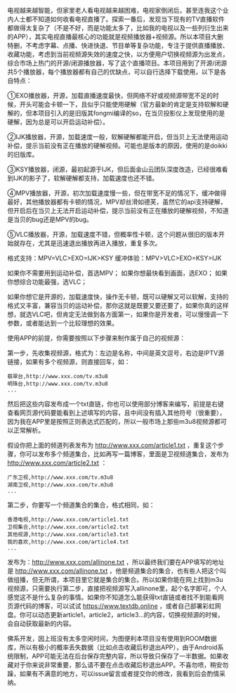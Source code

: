 电视越来越智能，但家里老人看电视越来越困难，电视家倒闭后，甚至连我这个业内人士都不知道如何收看电视直播了。探索一番后，发现当下现有的TV直播软件都做得太复杂了（不是不好，而是功能太多了，比如我的电视以及一些列衍生出来的APP），其实电视直播最核心的功能就是视频播放器+视频源。所以本项目大删特删，不考虑字幕、点播、快进快退、节目单等复杂功能，专注于提供直播播放、收藏功能，考虑到当前视频源失效的速度之快，以方便用户切换视频源为出发点，综合市场上热门的开源/闭源播放器，写了这个直播项目。本项目用到了开源/闭源共5个播放器，每个播放器都有自己的优缺点，可以自行选择下载使用，以下是各自特点：

①EXO播放器，开源，加载直播速度最快，但网络不好或视频源带宽不足的时候，开头可能会卡顿一下，且似乎只能使用硬解（官方最新的肯定是支持软解和硬解的，但本项目引入的是旧版其fongmi编译的so，在当贝投影仪上发现使用的是硬解，因为总是可以开启运动补偿）。

②IJK播放器，开源，加载速度一般，软解硬解都能开启，但当贝上无法使用运动补偿，提示当前没有正在播放的硬解视频。可能也是版本的原因，使用的是doikki的旧版库。

③KSY播放器，闭源，最初起源于IJK，但后面金山云团队深度改造，已经很难看到IJK的影子了，软解硬解都支持，加载速度也还不错。

④MPV播放器，开源，初次加载速度慢一些，但在带宽不足的情况下，缓冲做得最好，其他播放器都有卡顿的情况，MPV却丝滑如德芙，虽然它的api支持硬解，但开启后在当贝上无法开启运动补偿，提示当前没有正在播放的硬解视频，不知道是当贝的bug还是MPV的bug。

⑤VLC播放器，开源，加载速度不错，但概率性卡顿，这个问题从很旧的版本开始就存在，尤其是迅速退出播放再进入播放，重复多次。

格式支持：MPV=VLC>EXO=IJK>KSY
缓冲体验：MPV>VLC>EXO=KSY>IJK

如果你不需要用到运动补偿，首选MPV；
如果你想最快看到画面，选EXO；
如果你想综合功能最强，选VLC；

如果你想它是开源的，加载速度快，操作无卡顿，既可以硬解又可以软解，支持的格式又丰富，兼容当贝的运动补偿，那你这就是既要又要还要了，如果你真的这样想，就选VLC吧，但肯定无法做到各方面第一，如果你是开发者，可以慢慢调一下参数，或者能达到一个比较理想的效果。

使用APP的前提，你需要按照以下步骤来制作属于自己的视频源：

第一步，先收集视频源，格式为：左边是名称，中间是英文逗号，右边是IPTV源链接，如果有多个视频源，则直接回车，如：
```
翡翠台,http://www.xxx.com/tv.m3u8
明珠台,http://www.xxx.com/tv.m3u8
...
```
然后把这些内容发布成一个txt直链，你也可以使用部分博客来编写，前提是右键查看网页源代码要能看到上述填写的内容，且中间没有插入其他符号（很重要），因为我在APP里是按照正则表达式匹配的，所以一般市场上那些m3u8视频源都可以正常解析。

假设你把上面的频道列表发布为 http://www.xxx.com/article1.txt ，重复这个步骤，你可以发布多个频道集合，比如再写一篇博客，里面是卫视频道集合，发布为 http://www.xxx.com/article2.txt ：
```
广东卫视,http://www.xxx.com/tv.m3u8
湖南卫视,http://www.xxx.com/tv.m3u8
...
```

第二步，你要写一个频道集合的集合，格式相同，如：
```
香港电视,http://www.xxx.com/article1.txt
卫视集合,http://www.xxx.com/article2.txt
其他视源,http://www.xxx.com/article3.txt
我的喜欢,http://www.xxx.com/article4.txt
...
```

发布为：http://www.xxx.com/allinone.txt ，所以最终我们要在APP填写的地址是 http://www.xxx.com/allinone.txt ，他是频道集合的集合，也有些人把这个叫做组播，但无所谓，本项目里它就是集合的集合。所以如果你能在网上找到m3u视频源，只需要执行第二步，直接把视频源写入allinone里，起个名字即可，个人感觉这不是什么复杂的事情。如果你不知道怎么能获得txt直链或者找不到能看网页源代码的博客，可以试试 https://www.textdb.online ，或者自己部署彩虹网盘。你可以动态更新article1，article2，article3...的内容，切换视频源的时候，会自动获取最新的内容。

佛系开发，因上班没有太多空闲时间，为图便利本项目没有使用到ROOM数据库，所以有极小的概率丢失数据（比如点击收藏后秒退出APP），由于Android系统限制，APP可能无法在后台保存完整内容，所以导致只保存了一半数据。如果收藏对于你来说非常重要，那么请不要在点击收藏后秒退出APP。不喜勿喷，稍安勿躁，如果有不满意的地方，可以issue留言或者提交你的修改，我看到后会酌情采纳。